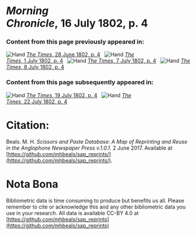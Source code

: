 # *Morning Chronicle*, 16 July 1802, p. 4  
  
### Content from this page previously appeared in:  
![Hand](http://scissorsandpaste.net/wp-content/uploads/2017/06/smallhandpointer.png) [*The Times*, 28 June 1802, p. 4](https://mhbeals.github.io/sap_html/The-Times/The-Times-28-June-1802-p-4)  
![Hand](http://scissorsandpaste.net/wp-content/uploads/2017/06/smallhandpointer.png) [*The Times*, 1 July 1802, p. 4](https://mhbeals.github.io/sap_html/The-Times/The-Times-1-July-1802-p-4)  
![Hand](http://scissorsandpaste.net/wp-content/uploads/2017/06/smallhandpointer.png) [*The Times*, 7 July 1802, p. 4](https://mhbeals.github.io/sap_html/The-Times/The-Times-7-July-1802-p-4)  
![Hand](http://scissorsandpaste.net/wp-content/uploads/2017/06/smallhandpointer.png) [*The Times*, 8 July 1802, p. 4](https://mhbeals.github.io/sap_html/The-Times/The-Times-8-July-1802-p-4)  
  
### Content from this page subsequently appeared in:  
![Hand](http://scissorsandpaste.net/wp-content/uploads/2017/06/smallhandpointer.png) [*The Times*, 19 July 1802, p. 4](https://mhbeals.github.io/sap_html/The-Times/The-Times-19-July-1802-p-4)  
![Hand](http://scissorsandpaste.net/wp-content/uploads/2017/06/smallhandpointer.png) [*The Times*, 22 July 1802, p. 4](https://mhbeals.github.io/sap_html/The-Times/The-Times-22-July-1802-p-4)  


# Citation: 

Beals. M. H. *Scissors and Paste Database: A Map of Reprinting and Reuse in the Anglophone Newspaper Press v.1.0.1.* 2 June 2017. Available at [https://github.com/mhbeals/sap_reprints/](https://github.com/mhbeals/sap_reprints/). 

# Nota Bona

Bibliometric data is time consuming to produce but benefits us all. Please remember to cite or acknowledge this and any other bibliometric data you use in your research. All data is available CC-BY 4.0 at [https://github.com/mhbeals/sap_reprints](https://github.com/mhbeals/sap_reprints)